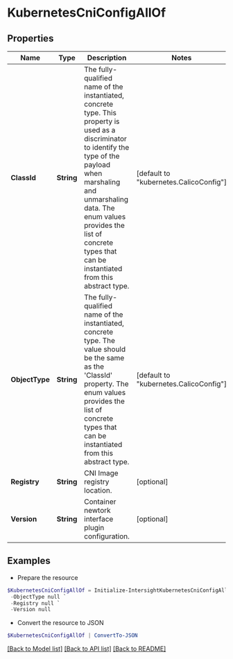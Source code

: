 # KubernetesCniConfigAllOf
## Properties

Name | Type | Description | Notes
------------ | ------------- | ------------- | -------------
**ClassId** | **String** | The fully-qualified name of the instantiated, concrete type. This property is used as a discriminator to identify the type of the payload when marshaling and unmarshaling data. The enum values provides the list of concrete types that can be instantiated from this abstract type. | [default to "kubernetes.CalicoConfig"]
**ObjectType** | **String** | The fully-qualified name of the instantiated, concrete type. The value should be the same as the &#39;ClassId&#39; property. The enum values provides the list of concrete types that can be instantiated from this abstract type. | [default to "kubernetes.CalicoConfig"]
**Registry** | **String** | CNI Image registry location. | [optional] 
**Version** | **String** | Container newtork interface plugin configuration. | [optional] 

## Examples

- Prepare the resource
```powershell
$KubernetesCniConfigAllOf = Initialize-IntersightKubernetesCniConfigAllOf  -ClassId null `
 -ObjectType null `
 -Registry null `
 -Version null
```

- Convert the resource to JSON
```powershell
$KubernetesCniConfigAllOf | ConvertTo-JSON
```

[[Back to Model list]](../README.md#documentation-for-models) [[Back to API list]](../README.md#documentation-for-api-endpoints) [[Back to README]](../README.md)

